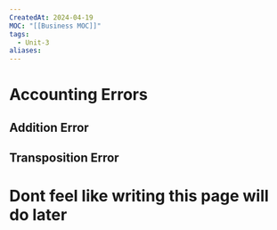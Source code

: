 ```yaml
---
CreatedAt: 2024-04-19
MOC: "[[Business MOC]]"
tags:
  - Unit-3
aliases:
---
```

# Accounting Errors

## Addition Error
## Transposition Error
##


# Dont feel like writing this page will do later